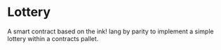 # Lottery
A smart contract based on the ink! lang by parity to implement a simple lottery within a contracts pallet.
